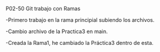 P02-50 Git trabajo con Ramas

 -Primero trabajo en la rama principial subiendo los archivos.

 -Cambio archivo de la Practica3 en main.

 -Creada la Rama1, he cambiado la Práctica3 dentro de esta.

